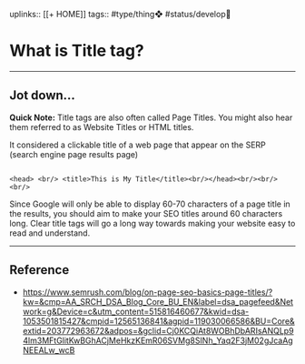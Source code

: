 uplinks:: [[+ HOME]]
tags:: #type/thing❖  #status/develop🔧 

# What is Title tag?
---
## Jot down...
**Quick Note:** Title tags are also often called Page Titles. You might also hear them referred to as Website Titles or HTML titles.

It considered a clickable title of a web page that appear on the SERP (search engine page results page)

```

<head> <br/> <title>This is My Title</title><br/></head><br/><br/><br/>

```

Since Google will only be able to display 60-70 characters of a page title in the results, you should aim to make your SEO titles around 60 characters long. Clear title tags will go a long way towards making your website easy to read and understand.

---
## Reference
- https://www.semrush.com/blog/on-page-seo-basics-page-titles/?kw=&cmp=AA_SRCH_DSA_Blog_Core_BU_EN&label=dsa_pagefeed&Network=g&Device=c&utm_content=515816460677&kwid=dsa-1053501815427&cmpid=12565136841&agpid=119030066586&BU=Core&extid=203772963672&adpos=&gclid=Cj0KCQiAt8WOBhDbARIsANQLp94lm3MFtGlitKwBGhACjMeHkzKEmR06SVMg8SINh_Yaq2F3jM02gJcaAgNEEALw_wcB